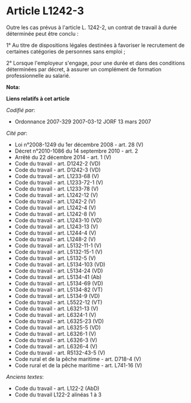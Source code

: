 # Article L1242-3

Outre les cas prévus à l'article L. 1242-2, un contrat de travail à durée déterminée peut être conclu : 

1° Au titre de dispositions légales destinées à favoriser le recrutement de certaines catégories de personnes sans emploi ; 

2° Lorsque l'employeur s'engage, pour une durée et dans des conditions déterminées par décret, à assurer un complément de
formation professionnelle au salarié.

**Nota:**



**Liens relatifs à cet article**

_Codifié par_:

  - Ordonnance 2007-329 2007-03-12 JORF 13 mars 2007

_Cité par_:

  - Loi n°2008-1249 du 1er décembre 2008 - art. 28 (V)
  - Décret n°2010-1086 du 14 septembre 2010 - art. 2
  - Arrêté du 22 décembre 2014 - art. 1 (V)
  - Code du travail - art. D1242-2 (VD)
  - Code du travail - art. D1242-3 (VD)
  - Code du travail - art. L1233-68 (V)
  - Code du travail - art. L1233-72-1 (V)
  - Code du travail - art. L1233-78 (V)
  - Code du travail - art. L1242-12 (V)
  - Code du travail - art. L1242-2 (V)
  - Code du travail - art. L1242-4 (V)
  - Code du travail - art. L1242-8 (V)
  - Code du travail - art. L1243-10 (VD)
  - Code du travail - art. L1243-13 (V)
  - Code du travail - art. L1244-4 (V)
  - Code du travail - art. L1248-2 (V)
  - Code du travail - art. L5132-11-1 (V)
  - Code du travail - art. L5132-15-1 (V)
  - Code du travail - art. L5132-5 (V)
  - Code du travail - art. L5134-103 (VD)
  - Code du travail - art. L5134-24 (VD)
  - Code du travail - art. L5134-41 (Ab)
  - Code du travail - art. L5134-69 (VD)
  - Code du travail - art. L5134-82 (VT)
  - Code du travail - art. L5134-9 (VD)
  - Code du travail - art. L5522-12 (VT)
  - Code du travail - art. L6321-13 (V)
  - Code du travail - art. L6324-1 (V)
  - Code du travail - art. L6325-23 (VD)
  - Code du travail - art. L6325-5 (VD)
  - Code du travail - art. L6326-1 (V)
  - Code du travail - art. L6326-3 (V)
  - Code du travail - art. L6326-4 (V)
  - Code du travail - art. R5132-43-5 (V)
  - Code rural et de la pêche maritime - art. D718-4 (V)
  - Code rural et de la pêche maritime - art. L741-16 (V)

_Anciens textes_:

  - Code du travail - art. L122-2 (AbD)
  - Code du travail L122-2 alinéas 1 à 3
